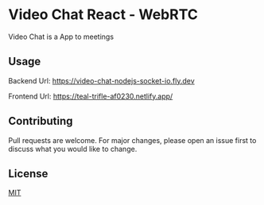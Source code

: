 # Video Chat React - WebRTC

Video Chat is a App to meetings

## Usage
Backend Url: https://video-chat-nodejs-socket-io.fly.dev

Frontend Url: https://teal-trifle-af0230.netlify.app/

## Contributing

Pull requests are welcome. For major changes, please open an issue first
to discuss what you would like to change.

## License

[MIT](https://choosealicense.com/licenses/mit/)
